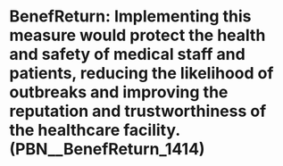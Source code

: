 # BenefReturn: __Implementing this measure would protect the health and safety of medical staff and patients, reducing the likelihood of outbreaks and improving the reputation and trustworthiness of the healthcare facility.__ (PBN__BenefReturn_1414)

